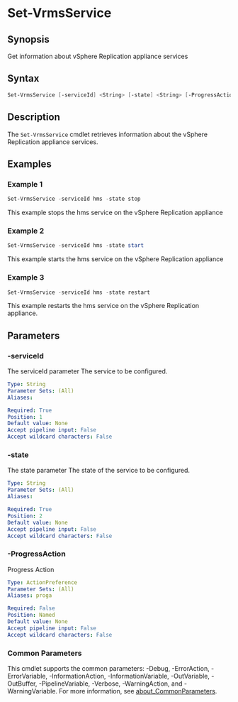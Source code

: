 # Set-VrmsService

## Synopsis

Get information about vSphere Replication appliance services

## Syntax

```powershell
Set-VrmsService [-serviceId] <String> [-state] <String> [-ProgressAction <ActionPreference>] [<CommonParameters>]
```

## Description

The `Set-VrmsService` cmdlet retrieves information about the vSphere Replication appliance services.

## Examples

### Example 1

```powershell
Set-VrmsService -serviceId hms -state stop
```

This example stops the hms service on the vSphere Replication appliance

### Example 2

```powershell
Set-VrmsService -serviceId hms -state start
```

This example starts the hms service on the vSphere Replication appliance

### Example 3

```powershell
Set-VrmsService -serviceId hms -state restart
```

This example restarts the hms service on the vSphere Replication appliance.

## Parameters

### -serviceId

The serviceId parameter The service to be configured.

```yaml
Type: String
Parameter Sets: (All)
Aliases:

Required: True
Position: 1
Default value: None
Accept pipeline input: False
Accept wildcard characters: False
```

### -state

The state parameter The state of the service to be configured.

```yaml
Type: String
Parameter Sets: (All)
Aliases:

Required: True
Position: 2
Default value: None
Accept pipeline input: False
Accept wildcard characters: False
```

### -ProgressAction

Progress Action

```yaml
Type: ActionPreference
Parameter Sets: (All)
Aliases: proga

Required: False
Position: Named
Default value: None
Accept pipeline input: False
Accept wildcard characters: False
```

### Common Parameters

This cmdlet supports the common parameters: -Debug, -ErrorAction, -ErrorVariable, -InformationAction, -InformationVariable, -OutVariable, -OutBuffer, -PipelineVariable, -Verbose, -WarningAction, and -WarningVariable. For more information, see [about_CommonParameters](http://go.microsoft.com/fwlink/?LinkID=113216).
